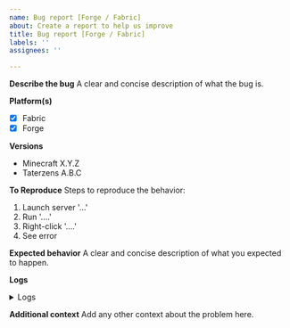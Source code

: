 ```yaml
---
name: Bug report [Forge / Fabric]
about: Create a report to help us improve
title: Bug report [Forge / Fabric]
labels: ''
assignees: ''

---
```

**Describe the bug**
A clear and concise description of what the bug is.

**Platform(s)**

- [x] Fabric
- [x] Forge

**Versions**
* Minecraft X.Y.Z
* Taterzens A.B.C

**To Reproduce**
Steps to reproduce the behavior:
1. Launch server '...'
2. Run '....'
3. Right-click '....'
4. See error

**Expected behavior**
A clear and concise description of what you expected to happen.

**Logs**

<details>
  <summary>Logs</summary>
Please paste your <a href="https://fabricmc.net/wiki/player:tutorials:logs_ml:windows">log</a> here or include a link to a third party site.
</details>

**Additional context**
Add any other context about the problem here.
